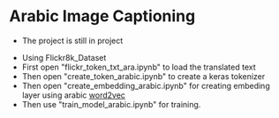 # Arabic Image Captioning
* The project is still in project
- Using Flickr8k_Dataset
- First open "flickr_token_txt_ara.ipynb" to load the translated text
- Then open "create_token_arabic.ipynb" to create a keras tokenizer
- Then open "create_embedding_arabic.ipynb" for creating embeding layer using arabic [word2vec](https://github.com/bakrianoo/aravec)
- Then use "train_model_arabic.ipynb" for training.
